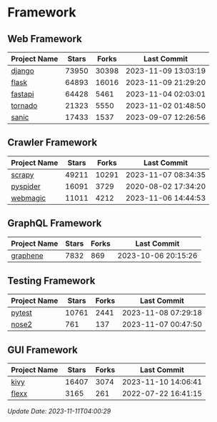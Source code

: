 # Framework

## Web Framework
| Project Name | Stars | Forks | Last Commit |
| ------------ | ----- | ----- | ----------- |
| [django](https://github.com/django/django) | 73950 | 30398 | 2023-11-09 13:03:19 |
| [flask](https://github.com/pallets/flask) | 64893 | 16016 | 2023-11-09 21:29:20 |
| [fastapi](https://github.com/tiangolo/fastapi) | 64428 | 5461 | 2023-11-04 02:03:01 |
| [tornado](https://github.com/tornadoweb/tornado) | 21323 | 5550 | 2023-11-02 01:48:50 |
| [sanic](https://github.com/sanic-org/sanic) | 17433 | 1537 | 2023-09-07 12:26:56 |

## Crawler Framework
| Project Name | Stars | Forks | Last Commit |
| ------------ | ----- | ----- | ----------- |
| [scrapy](https://github.com/scrapy/scrapy) | 49211 | 10291 | 2023-11-07 08:34:35 |
| [pyspider](https://github.com/binux/pyspider) | 16091 | 3729 | 2020-08-02 17:34:20 |
| [webmagic](https://github.com/code4craft/webmagic) | 11011 | 4212 | 2023-11-06 14:44:53 |

## GraphQL Framework
| Project Name | Stars | Forks | Last Commit |
| ------------ | ----- | ----- | ----------- |
| [graphene](https://github.com/graphql-python/graphene) | 7832 | 869 | 2023-10-06 20:15:26 |

## Testing Framework
| Project Name | Stars | Forks | Last Commit |
| ------------ | ----- | ----- | ----------- |
| [pytest](https://github.com/pytest-dev/pytest) | 10761 | 2441 | 2023-11-08 07:29:18 |
| [nose2](https://github.com/nose-devs/nose2) | 761 | 137 | 2023-11-07 00:47:50 |

## GUI Framework
| Project Name | Stars | Forks | Last Commit |
| ------------ | ----- | ----- | ----------- |
| [kivy](https://github.com/kivy/kivy) | 16407 | 3074 | 2023-11-10 14:06:41 |
| [flexx](https://github.com/flexxui/flexx) | 3165 | 261 | 2022-07-22 16:41:15 |

*Update Date: 2023-11-11T04:00:29*